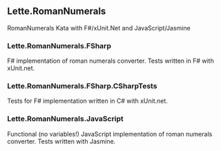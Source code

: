 ## Lette.RomanNumerals

RomanNumerals Kata with F#/xUnit.Net and JavaScript/Jasmine

### Lette.RomanNumerals.FSharp

F# implementation of roman numerals converter.
Tests written in F# with xUnit.net.

### Lette.RomanNumerals.FSharp.CSharpTests

Tests for F# implementation written in C# with xUnit.net.

### Lette.RomanNumerals.JavaScript

Functional (no variables!) JavaScript implementation of roman numerals converter.
Tests written with Jasmine.
